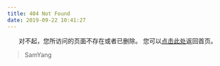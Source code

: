 ```yaml
---
title: 404 Not Found
date: 2019-09-22 10:41:27
---
```


<center>
对不起，您所访问的页面不存在或者已删除。
您可以<a href="https://euleryang.github.io/>">点击此处</a>返回首页。
</center>

<blockquote class="blockquote-center">
    SamYang
</blockquote>